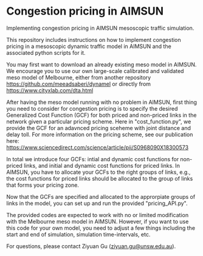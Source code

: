 # Congestion pricing in AIMSUN
Implementing congestion pricing in AIMSUN mesoscopic traffic simulation.

This repository includes instructions on how to implement congestion pricing in a mesoscopic dynamic traffic model in AIMSUN and the associated python scripts for it.

You may first want to download an already existing meso model in AIMSUN. We encourage you to use our own large-scale calibrated and validated meso model of Melbourne, either from another repository https://github.com/meeadsaberi/dynamel or directly from https://www.cityxlab.com/dta.html

After having the meso model running with no problem in AIMSUN, first thing you need to consider for congestion pricing is to specify the desired Generalized Cost Function (GCF) for both priced and non-priced links in the network given a particular pricing scheme. Here in "cost_function.py", we provide the GCF for an adavnced pricing sceheme with joint distance and delay toll. For more information on the pricing scheme, see our publication here:
https://www.sciencedirect.com/science/article/pii/S0968090X18300573

In total we introduce four GCFs: intial and dynamic cost functions for non-priced links, and initial and dynamic cost functions for priced links. In AIMSUN, you have to allocate your GCFs to the right groups of links, e.g., the cost functions for priced links should be allocated to the group of links that forms your pricing zone.

Now that the GCFs are specified and allocated to the approrpiate groups of links in the model, you can set up and run the provided "pricing_API.py".

The provided codes are expected to work with no or limited modification with the Melbourne meso model in AIMSUN. However, if you want to use this code for your own model, you need to adjust a few things including the start and end of simulation, simulation time-intervals, etc.

For questions, please contact Ziyuan Gu (ziyuan.gu@unsw.edu.au).
